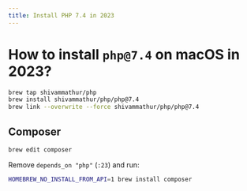 ```yaml
---
title: Install PHP 7.4 in 2023
---
```


# How to install `php@7.4` on macOS in 2023?

```sh
brew tap shivammathur/php
brew install shivammathur/php/php@7.4
brew link --overwrite --force shivammathur/php/php@7.4
```

## Composer

```sh
brew edit composer
```

Remove `depends_on "php"` (`:23`) and run:

```sh
HOMEBREW_NO_INSTALL_FROM_API=1 brew install composer
```
